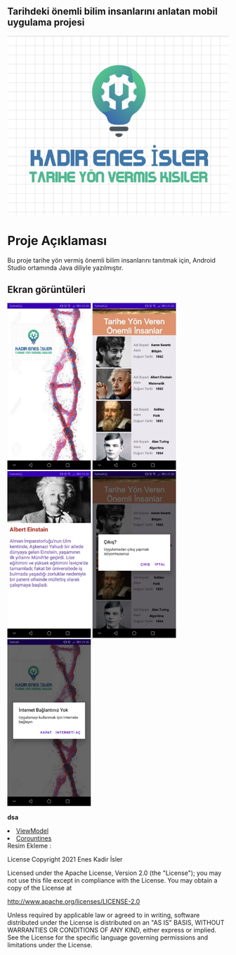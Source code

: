
## Tarihdeki önemli bilim insanlarını anlatan mobil uygulama projesi ##

<p align="center">
<img src="https://github.com/eneskadirisler/h5170062_Kadir_Enes_Isler_/blob/main/logo.PNG"/>
</p>

# Proje Açıklaması #
 Bu proje tarihe yön vermiş önemli bilim insanlarını tanıtmak için, Android Studio ortamında Java diliyle yazılmıştır.

## Ekran görüntüleri ##
<div float="left"> 
<img src="https://github.com/eneskadirisler/h5170062_Kadir_Enes_Isler_/blob/main/ekranlar/splash_ekrani.jpg" height="380"/>
<img src="https://github.com/eneskadirisler/h5170062_Kadir_Enes_Isler_/blob/main/ekranlar/liste_ekrani.jpg" height="380"/>
<img src="https://github.com/eneskadirisler/h5170062_Kadir_Enes_Isler_/blob/main/ekranlar/detay_ekrani.jpg" height="380"/>
<img src="https://github.com/eneskadirisler/h5170062_Kadir_Enes_Isler_/blob/main/ekranlar/cikis_dialog.jpg" height="380"/>
<img src="https://github.com/eneskadirisler/h5170062_Kadir_Enes_Isler_/blob/main/ekranlar/internet_dialog.jpg" height="380"/>
 </div>

**dsa**

<li><a href="https://developer.android.com/topic/libraries/architecture/viewmodel ">ViewModel</a></li>
<li><a href="https://developer.android.com/topic/libraries/architecture/coroutines" >Corountines</a></li>
 Resim Ekleme :
 
 
 
 
 License
Copyright 2021 Enes Kadir İsler

Licensed under the Apache License, Version 2.0 (the "License");
you may not use this file except in compliance with the License.
You may obtain a copy of the License at

   http://www.apache.org/licenses/LICENSE-2.0

Unless required by applicable law or agreed to in writing, software
distributed under the License is distributed on an "AS IS" BASIS,
WITHOUT WARRANTIES OR CONDITIONS OF ANY KIND, either express or implied.
See the License for the specific language governing permissions and
limitations under the License.
